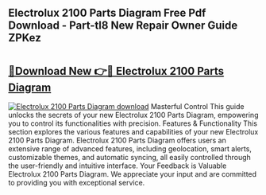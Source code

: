 ## Electrolux 2100 Parts Diagram Free Pdf Download - Part-tl8 New Repair Owner Guide ZPKez

# <h2><a href="http://dfqacuu.blite.top/?on=Electrolux+2100+Parts+Diagram">🔗Download New 👉🔴 Electrolux 2100 Parts Diagram</a></h2>

[![Electrolux 2100 Parts Diagram download](https://i.imgur.com/lujVjoI.png)](http://dfqacuu.blite.top/?on=Electrolux+2100+Parts+Diagram)
Masterful Control This guide unlocks the secrets of your new Electrolux 2100 Parts Diagram, empowering you to control its functionalities with precision. Features & Functionality This section explores the various features and capabilities of your new Electrolux 2100 Parts Diagram. Electrolux 2100 Parts Diagram offers users an extensive range of advanced features, including geolocation, smart alerts, customizable themes, and automatic syncing, all easily controlled through the user-friendly and intuitive interface. Your Feedback is Valuable Electrolux 2100 Parts Diagram. We appreciate your input and are committed to providing you with exceptional service.
